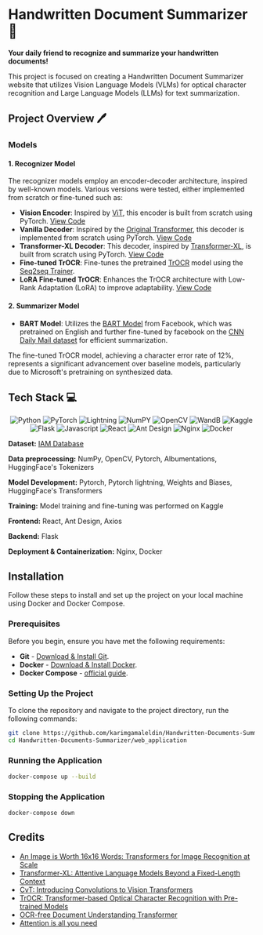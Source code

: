 # Handwritten Document Summarizer 👀

**Your daily friend to recognize and summarize your handwritten documents!**

This project is focused on creating a Handwritten Document Summarizer website that utilizes Vision Language Models (VLMs) for optical character recognition and Large Language Models (LLMs) for text summarization. 

## Project Overview 🖊️

### Models

#### 1. Recognizer Model
The recognizer models employ an encoder-decoder architecture, inspired by well-known models. Various versions were tested, either implemented from scratch or fine-tuned such as:

- **Vision Encoder**: Inspired by [ViT](https://arxiv.org/abs/2010.11929), this encoder is built from scratch using PyTorch. [View Code](./models/vision_encoder.py)
- **Vanilla Decoder**: Inspired by the [Original Transformer](https://arxiv.org/abs/1706.03762), this decoder is implemented from scratch using PyTorch. [View Code](./models/vanilla_decoder.py)
- **Transformer-XL Decoder**: This decoder, inspired by [Transformer-XL](https://arxiv.org/abs/1901.02860), is built from scratch using PyTorch. [View Code](./models/Transformer_XL.py)
- **Fine-tuned TrOCR**: Fine-tunes the pretrained [TrOCR](https://huggingface.co/docs/transformers/en/model_doc/trocr) model using the [Seq2seq Trainer](https://huggingface.co/docs/transformers/v4.40.2/en/main_classes/trainer#transformers.Seq2SeqTrainer).
- **LoRA Fine-tuned TrOCR**: Enhances the TrOCR architecture with Low-Rank Adaptation (LoRA) to improve adaptability. [View Code](./models/TrOCRWithLoRA.py)

#### 2. Summarizer Model
- **BART Model**: Utilizes the [BART Model](https://huggingface.co/facebook/bart-large-cnn) from Facebook, which was pretrained on English and further fine-tuned by facebook on the [CNN Daily Mail dataset](https://huggingface.co/datasets/cnn_dailymail) for efficient summarization.

The fine-tuned TrOCR model, achieving a character error rate of 12%, represents a significant advancement over baseline models, particularly due to Microsoft's pretraining on synthesized data.

## Tech Stack 💻

<div align="center">

![Python](https://img.shields.io/badge/Python-FFD43B?style=for-the-badge&logo=python&logoColor=blue)
![PyTorch](https://img.shields.io/badge/PyTorch-EE4C2C?style=for-the-badge&logo=pytorch&logoColor=white)
![Lightning](https://img.shields.io/badge/Lightning-792DE4?style=for-the-badge&logo=lightning&logoColor=white)
![NumPY](https://img.shields.io/badge/Numpy-777BB4?style=for-the-badge&logo=numpy&logoColor=white)
![OpenCV](https://img.shields.io/badge/OpenCV-27338e?style=for-the-badge&logo=OpenCV&logoColor=white)
![WandB](https://img.shields.io/badge/Weights_&_Biases-FFBE00?style=for-the-badge&logo=WeightsAndBiases&logoColor=white)
![Kaggle](https://img.shields.io/badge/Kaggle-20BEFF?style=for-the-badge&logo=Kaggle&logoColor=white)
![Flask](https://img.shields.io/badge/Flask-000000?style=for-the-badge&logo=flask&logoColor=white)
![Javascript](https://img.shields.io/badge/JavaScript-323330?style=for-the-badge&logo=javascript&logoColor=F7DF1E)
![React](https://img.shields.io/badge/React-20232A?style=for-the-badge&logo=react&logoColor=61DAFB)
![Ant Design](https://img.shields.io/badge/Ant%20Design-1890FF?style=for-the-badge&logo=antdesign&logoColor=white)
![Nginx](https://img.shields.io/badge/Nginx-009639?style=for-the-badge&logo=nginx&logoColor=white)
![Docker](https://img.shields.io/badge/Docker-2CA5E0?style=for-the-badge&logo=docker&logoColor=white)

</div>

**Dataset:** [IAM Database](https://fki.tic.heia-fr.ch/databases/iam-handwriting-database)

**Data preprocessing:** NumPy, OpenCV, Pytorch, Albumentations, HuggingFace's Tokenizers

**Model Development:** Pytorch, Pytorch lightning, Weights and Biases, HuggingFace's Transformers

**Training:** Model training and fine-tuning was performed on Kaggle

**Frontend:** React, Ant Design, Axios

**Backend:** Flask

**Deployment & Containerization:** Nginx, Docker

## Installation

Follow these steps to install and set up the project on your local machine using Docker and Docker Compose.

### Prerequisites

Before you begin, ensure you have met the following requirements:
- **Git** - [Download & Install Git](https://git-scm.com/downloads).
- **Docker** - [Download & Install Docker](https://docs.docker.com/get-docker/).
- **Docker Compose** - [official guide](https://docs.docker.com/compose/install/).

### Setting Up the Project

To clone the repository and navigate to the project directory, run the following commands:
```bash
git clone https://github.com/karimgamaleldin/Handwritten-Documents-Summarizer.git
cd Handwritten-Documents-Summarizer/web_application
```

### Running the Application

```bash
docker-compose up --build
```

### Stopping the Application

```bash
docker-compose down
```



## Credits

- [An Image is Worth 16x16 Words: Transformers for Image Recognition at Scale](https://arxiv.org/abs/2010.11929)
- [Transformer-XL: Attentive Language Models Beyond a Fixed-Length Context](https://arxiv.org/abs/1901.02860)
- [CvT: Introducing Convolutions to Vision Transformers](https://arxiv.org/abs/2103.15808v1)
- [TrOCR: Transformer-based Optical Character Recognition with Pre-trained Models](https://arxiv.org/abs/2109.10282)
- [OCR-free Document Understanding Transformer](https://arxiv.org/abs/2111.15664)
- [Attention is all you need](https://arxiv.org/abs/1706.03762)
